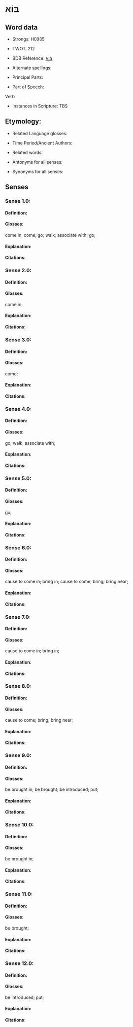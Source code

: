 # בּוֹא

<!-- Status: S2="NeedsEdits" -->
<!-- Lexica used for edits:   -->

## Word data

* Strongs: H0935

* TWOT: 212

* BDB Reference: [בּוֹא](rc://en/bdb/dict/b.ap.aa)

* Alternate spellings:

* Principal Parts:

* Part of Speech:

Verb

* Instances in Scripture: TBS

## Etymology:

* Related Language glosses:

* Time Period/Ancient Authors:

* Related words:

* Antonyms for all senses:

* Synonyms for all senses:

## Senses

### Sense 1.0:

#### Definition:

#### Glosses:

come in; come; go; walk; associate with; go; 

#### Explanation:

#### Citations:



### Sense 2.0:

#### Definition:

#### Glosses:

come in; 

#### Explanation:

#### Citations:



### Sense 3.0:

#### Definition:

#### Glosses:

come; 

#### Explanation:

#### Citations:



### Sense 4.0:

#### Definition:

#### Glosses:

go; walk; associate with; 

#### Explanation:

#### Citations:



### Sense 5.0:

#### Definition:

#### Glosses:

go; 

#### Explanation:

#### Citations:



### Sense 6.0:

#### Definition:

#### Glosses:

cause to come in; bring in; cause to come; bring; bring near; 

#### Explanation:

#### Citations:



### Sense 7.0:

#### Definition:

#### Glosses:

cause to come in; bring in; 

#### Explanation:

#### Citations:



### Sense 8.0:

#### Definition:

#### Glosses:

cause to come; bring; bring near; 

#### Explanation:

#### Citations:



### Sense 9.0:

#### Definition:

#### Glosses:

be brought in; be brought; be introduced; put; 

#### Explanation:

#### Citations:



### Sense 10.0:

#### Definition:

#### Glosses:

be brought in; 

#### Explanation:

#### Citations:



### Sense 11.0:

#### Definition:

#### Glosses:

be brought; 

#### Explanation:

#### Citations:



### Sense 12.0:

#### Definition:

#### Glosses:

be introduced; put; 

#### Explanation:

#### Citations:



